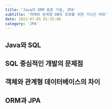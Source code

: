 ```yaml
---
title: 'Java의 ORM 표준 기술, JPA'
subtitle: '객체와 관계형 DB의 조화를 위한 기나긴 여정'
date: 2023-07-05 01:35:00
category: 'JPA'
---
```


## Java와 SQL

## SQL 중심적인 개발의 문제점

## 객체와 관계형 데이터베이스의 차이

## ORM과 JPA

